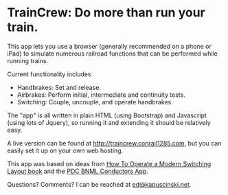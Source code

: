 # TrainCrew: Do more than run your train.
This app lets you use a browser (generally recommended on a phone or iPad) to simulate numerous railroad functions that can be performed while running trains.

Current functionality includes
- Handbrakes: Set and release.
- Airbrakes: Perform initial, intermediate and continuity tests.
- Switching: Couple, uncouple, and operate handbrakes.

The "app" is all written in plain HTML (using Bootstrap) and Javascript (using lots of Jquery), so running it and extending it should be relatively easy.

A live version can be found at http://traincrew.conrail1285.com, but you can easily set it up on your own web hosting.

This app was based on ideas from [How To Operate a Modern Switching Layout book](https://www.amazon.com/How-Operate-Modern-Switching-Layout/dp/1467956996) and the [PDC BNML Conductors App](http://www.pdc.ca/bnml/app.html).

Questions? Comments? I can be reached at ed@kapuscinski.net.
